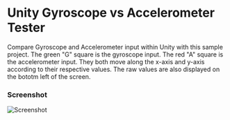 # Unity Gyroscope vs Accelerometer Tester

Compare Gyroscope and Accelerometer input within Unity with this sample project. The green "G" square is the gyroscope input. The red "A" square is the accelerometer input. They both move along the x-axis and y-axis according to their respective values. The raw values are also displayed on the bototm left of the screen.

### Screenshot
![Screenshot](https://i.imgur.com/jishLuh.png)
